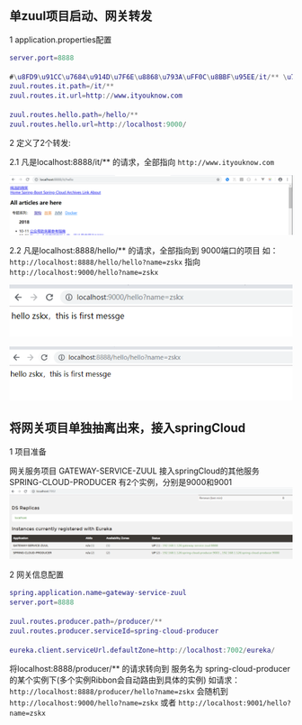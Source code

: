
## 单zuul项目启动、网关转发

1 application.properties配置

```m
server.port=8888

#\u8FD9\u91CC\u7684\u914D\u7F6E\u8868\u793A\uFF0C\u8BBF\u95EE/it/** \u76F4\u63A5\u91CD\u5B9A\u5411\u5230http://www.ityouknow.com/**
zuul.routes.it.path=/it/**
zuul.routes.it.url=http://www.ityouknow.com

zuul.routes.hello.path=/hello/**
zuul.routes.hello.url=http://localhost:9000/
```
2 定义了2个转发:
    
2.1 凡是localhost:8888/it/** 的请求，全部指向 `http://www.ityouknow.com`

 ![](image/2018-10-14-12-09-00.png)

2.2 凡是localhost:8888/hello/** 的请求，全部指向到 9000端口的项目
如：`http://localhost:8888/hello/hello?name=zskx`  指向 `http://localhost:9000/hello?name=zskx`

![](image/2018-10-14-12-17-26.png)

![](image/2018-10-14-12-15-39.png)

## 将网关项目单独抽离出来，接入springCloud

1 项目准备

网关服务项目  GATEWAY-SERVICE-ZUUL
接入springCloud的其他服务 SPRING-CLOUD-PRODUCER 有2个实例，分别是9000和9001
![](image/2018-10-14-12-26-07.png)

2 网关信息配置

```m
spring.application.name=gateway-service-zuul
server.port=8888

zuul.routes.producer.path=/producer/**
zuul.routes.producer.serviceId=spring-cloud-producer

eureka.client.serviceUrl.defaultZone=http://localhost:7002/eureka/
```
将localhost:8888/producer/** 的请求转向到 服务名为 spring-cloud-producer 的某个实例下(多个实例Ribbon会自动路由到具体的实例)
如请求：`http://localhost:8888/producer/hello?name=zskx` 会随机到 `http://localhost:9000/hello?name=zskx` 或者 `http://localhost:9001/hello?name=zskx`


